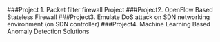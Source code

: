 
###Project 1. Packet filter firewall Project
###Project2. OpenFlow Based Stateless Firewall
###Project3. Emulate DoS attack on SDN networking environment (on SDN controller)
###Project4. Machine Learning Based Anomaly Detection Solutions 